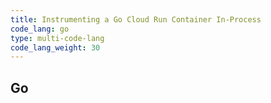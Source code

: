 ```yaml
---
title: Instrumenting a Go Cloud Run Container In-Process
code_lang: go
type: multi-code-lang
code_lang_weight: 30
---
```


## Go

